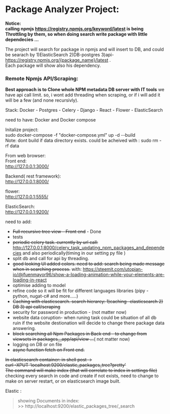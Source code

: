 
# Package Analyzer Project:

**Notice:**  
**calling npmjs https://registry.npmjs.org/keyword/latest is being Throttling by them, so when doing search write package with little dependecies ...**

The project will search for package in npmjs and will insert  to DB, and could be searach by 1)ElasticSearch 2)DB-postgres 3)api- https://registry.npmjs.org/{package_name}/latest  .  
Each package will show also his dependency.

### Remote Npmjs API/Scraping:  
**Best approach is to Clone whole NPM metadata DB server with IT tools**
we have api call limit. so, i wont add threading when scraping, or if i will add it will be a few (and none recursivly).     

Stack: Docker - Postgres -  Celery - Django  - React - Flower - ElasticSearch

need to have:
Docker and Docker compose

Initalize project:  
sudo docker-compose -f "docker-compose.yml" up -d --build  
Note:
dont build if data directory exists. could be acheived with : sudo rm -rf data  

 



From web browser:  
 Front end:   
    http://127.0.0.1:3000/

 Backend( rest framework):   
    http://127.0.0.1:8000/

 flower:  
    http://127.0.0.1:5555/

  ElasticSearch:   
    http://127.0.0.1:9200/



need to add:

- ~~Full recursive tree view - Front end~~ - Done    
- tests
- ~~periodic celery task. currently by url call:~~
 http://127.0.0.1:8000/celery_task_updating_npm_packages_and_dependecies and also periodically(timing in our setting py file )  
- split db and call for api by threading.
- ~~good looking UI added colors. need to add:  search being made message  when in searching process.~~
with:  https://steemit.com/utopian-io/@jfuenmayor96/show-a-loading-animation-while-your-elements-are-loading-in-react
- optimise adding to model 
- refine code so it will be fit for different languages libraries (pipy - python, nugat-c#  and more.....)
- ~~Caching with elasticsearch. search hierarcy: 1)caching- elasticsearch 2) DB 3) api call/scraping~~ 
- security for password in production - (not matter now)
- website data coruption- when runing task could be situation of all db ruin if the website destionation will decide to change there package data answering.
- ~~block searching all  Npm Packages in Back end - to change from viewsets in packages__app/api/view ...~~( not matter now)
- logging on DB or on file
- ~~async function fetch on Front end.~~ 

~~In elasticsearch container:
in shell post ->   
 curl -XPUT 'localhost:9200/elastic_packages_tree?pretty'  
The command will make index (that will correlate to index in settings file)~~ 
checking every  search in code and create if not exists, need to change to make on server restart, or on elasticsearch image built.  


Elastic :   
   >showing Documents in index:  
    >>  http://localhost:9200/elastic_packages_tree/_search     



